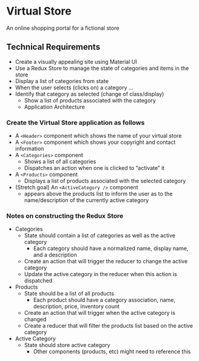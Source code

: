 # Virtual Store

An online shopping portal for a fictional store

## Technical Requirements

- Create a visually appealing site using Material UI
- Use a Redux Store to manage the state of categories and items in the store
- Display a list of categories from state
- When the user selects (clicks on) a category …
- Identify that category as selected (change of class/display)
  - Show a list of products associated with the category
  - Application Architecture

### Create the Virtual Store application as follows

- A `<Header>` component which shows the name of your virtual store
- A `<Footer>` component which shows your copyright and contact information
- A `<Categories>` component
  - Shows a list of all categories
  - Dispatches an action when one is clicked to “activate” it
- A `<Products>` component
  - Displays a list of products associated with the selected category
- (Stretch goal) An `<ActiveCategory />` component
  - appears above the products list to inform the user as to the name/description of the currently active category

### Notes on constructing the Redux Store

- Categories
  - State should contain a list of categories as well as the active category
    - Each category should have a normalized name, display name, and a description
  - Create an action that will trigger the reducer to change the active category
  - Update the active category in the reducer when this action is dispatched
- Products
  - State should be a list of all products
    - Each product should have a category association, name, description, price, inventory count
  - Create an action that will trigger when the active category is changed
  - Create a reducer that will filter the products list based on the active category
- Active Category
  - State should store active category
    - Other components (products, etc) might need to reference this

